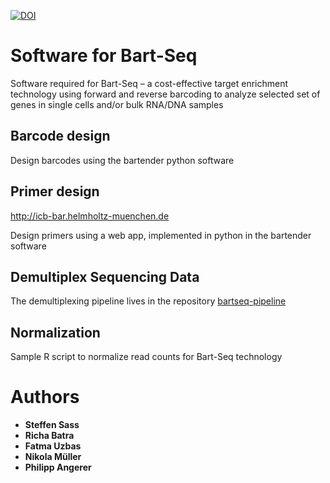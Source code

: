 [![DOI](https://zenodo.org/badge/DOI/10.5281/zenodo.3252205.svg)](https://doi.org/10.5281/zenodo.3252205)

# Software for Bart-Seq
Software required for Bart-Seq – a cost-effective target enrichment technology using forward and reverse barcoding to analyze selected set of genes in single cells and/or bulk RNA/DNA samples

## Barcode design
Design barcodes using the bartender python software

## Primer design
http://icb-bar.helmholtz-muenchen.de

Design primers using a web app, implemented in python in the bartender software

## Demultiplex Sequencing Data
The demultiplexing pipeline lives in the repository [bartseq-pipeline](https://github.com/theislab/bartseq-pipeline)

## Normalization
Sample R script to normalize read counts for Bart-Seq technology

# Authors

* **Steffen Sass** 
* **Richa Batra**
* **Fatma Uzbas**
* **Nikola Müller**
* **Philipp Angerer**
